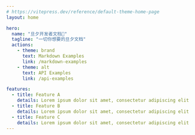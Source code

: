 ```yaml
---
# https://vitepress.dev/reference/default-theme-home-page
layout: home

hero:
  name: "旦夕开发者文档🍎"
  tagline: "一切你想要的旦夕文档"
  actions:
    - theme: brand
      text: Markdown Examples
      link: /markdown-examples
    - theme: alt
      text: API Examples
      link: /api-examples

features:
  - title: Feature A
    details: Lorem ipsum dolor sit amet, consectetur adipiscing elit
  - title: Feature B
    details: Lorem ipsum dolor sit amet, consectetur adipiscing elit
  - title: Feature C
    details: Lorem ipsum dolor sit amet, consectetur adipiscing elit
---
```


